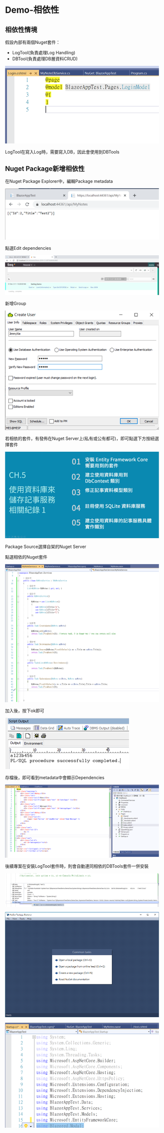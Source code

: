 # Demo-相依性

## 相依性情境

假設內部有兩個Nuget套件：

* LogTool\(負責處理Log Handling\)
* DBTool\(負責處理DB層資料CRUD\)

![](../../.gitbook/assets/image%20%28385%29.png)

LogTool在寫入Log時，需要寫入DB，因此會使用到DBTools

## Nuget Package新增相依性

在Nuget Package Explorer中，編輯Package metadata

![](../../.gitbook/assets/image%20%28347%29.png)

點選Edit dependencies

![](../../.gitbook/assets/image%20%28257%29.png)

新增Group

![](../../.gitbook/assets/image%20%28270%29.png)

若相依的套件，有發佈在Nuget Server上\(私有或公有都可\)，即可點選下方按紐選擇套件

![](../../.gitbook/assets/image%20%28378%29.png)

Package Source選擇自架的Nuget Server

點選相依的Nuget套件

![](../../.gitbook/assets/image%20%28364%29.png)

加入後，按下ok即可

![](../../.gitbook/assets/image%20%28425%29.png)

存檔後，即可看到metadata中會顯示Dependencies

![](../../.gitbook/assets/image%20%28131%29.png)

後續專案在安裝LogTool套件時，則會自動連同相依的DBTools套件一併安裝

![](../../.gitbook/assets/image%20%28292%29.png)

![](../../.gitbook/assets/image%20%28192%29.png)

![](../../.gitbook/assets/image%20%28374%29.png)


